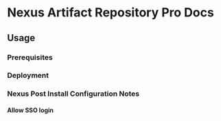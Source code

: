 # Nexus Artifact Repository Pro Docs

## Usage

### Prerequisites

### Deployment

### Nexus Post Install Configuration Notes

#### Allow SSO login

